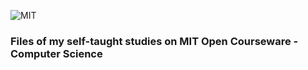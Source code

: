 ![MIT](http://i.imgur.com/usjiPrL.jpg)

### Files of my self-taught studies on MIT Open Courseware - Computer Science
